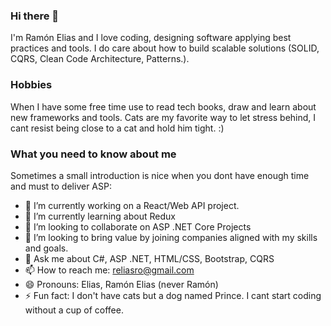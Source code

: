 ### Hi there 👋

I'm Ramón Elias and I love coding, designing software applying  best practices and tools. I do care about how to build scalable solutions (SOLID, CQRS, Clean Code Architecture, Patterns.). 
### Hobbies
When I have some free time use to read tech books, draw and learn about new frameworks and tools. Cats are my favorite way to let stress behind, I cant resist being close to a cat and hold him tight. :)

### What you need to know about me


Sometimes a small introduction is nice when you dont have enough time and must to deliver ASP:

- 🔭 I’m currently working on a React/Web API project.
- 🌱 I’m currently learning about Redux
- 👯 I’m looking to collaborate on ASP .NET Core Projects 
- 🤔 I’m looking to bring value by joining companies aligned with my skills and goals.
- 💬 Ask me about C#, ASP .NET, HTML/CSS, Bootstrap, CQRS
- 📫 How to reach me: reliasro@gmail.com
- 😄 Pronouns: Elias, Ramón Elias (never Ramón) 
- ⚡ Fun fact: I don't have cats but a dog named Prince. I cant start coding without a cup of coffee.

